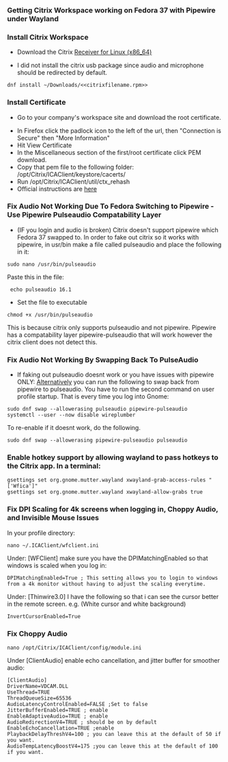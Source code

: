 ### Getting Citrix Workspace working on Fedora 37 with Pipewire under Wayland

### Install Citrix Workspace
*  Download the Citrix [Receiver for Linux (x86_64)](https://www.citrix.com/downloads/citrix-receiver/linux/receiver-for-linux-latest.html)
 - I did not install the citrix usb package since audio and microphone should be redirected by default.

```
dnf install ~/Downloads/<<citrixfilename.rpm>>
```
### Install Certificate

* Go to your company's workspace site and download the root certificate. 
 - In Firefox click the padlock icon to the left of the url, then "Connection is Secure" then "More Information"
 - Hit View Certificate
 - In the Miscellaneous section of the first/root certificate click PEM download.
 - Copy that pem file to the following folder: /opt/Citrix/ICAClient/keystore/cacerts/ 
 - Run /opt/Citrix/ICAClient/util/ctx_rehash 
 - Official instructions are [here](https://support.citrix.com/article/CTX231524/citrix-workspace-app-for-linux-how-to-trust-a-ca-certificate)

### Fix Audio Not Working Due To Fedora Switching to Pipewire - Use Pipewire Pulseaudio Compatability Layer

*  (IF you login and audio is broken) Citrix doesn't support pipewire which Fedora 37 swapped to. In order to fake out citrix so it works with pipewire, in usr/bin make a file called pulseaudio and place the following in it:
```
sudo nano /usr/bin/pulseaudio 
```
Paste this in the file:
```
 echo pulseaudio 16.1
```

* Set the file to executable

```
chmod +x /usr/bin/pulseaudio
```

This is because citrix only supports pulseaudio and not pipewire. Pipewire has a compatability layer pipewire-pulseaudio that will work however the citrix client does not detect this.

### Fix Audio Not Working By Swapping Back To PulseAudio

* If faking out pulseaudio doesnt work or you have issues with pipewire ONLY:
[Alternatively](https://discussion.fedoraproject.org/t/how-do-i-switch-from-pulseaudio-to-pipewire-and-back/78093) you can run the following to swap back from pipewire to pulseaudio. You have to run the second command on user profile startup. That is every time you log into Gnome:
```
sudo dnf swap --allowerasing pulseaudio pipewire-pulseaudio
systemctl --user --now disable wireplumber
```

To re-enable if it doesnt work, do the following. 
```
sudo dnf swap --allowerasing pipewire-pulseaudio pulseaudio
```

### Enable hotkey support by allowing wayland to pass hotkeys to the Citrix app. In a terminal:

```
gsettings set org.gnome.mutter.wayland xwayland-grab-access-rules "['Wfica']"
gsettings set org.gnome.mutter.wayland xwayland-allow-grabs true
```

### Fix DPI Scaling for 4k screens when logging in, Choppy Audio, and Invisible Mouse Issues

In your profile directory:

```
nano ~/.ICAClient/wfclient.ini
```

Under: [WFClient] make sure you have the DPIMatchingEnabled so that windows is scaled when you log in:

```
DPIMatchingEnabled=True ; This setting allows you to login to windows from a 4k monitor without having to adjust the scaling everytime.

```

Under: [Thinwire3.0] I have the following so that i can see the cursor better in the remote screen. e.g. (White cursor and white background)
```
InvertCursorEnabled=True
```


### Fix Choppy Audio

```
nano /opt/Citrix/ICAClient/config/module.ini
```

Under [ClientAudio] enable echo cancellation, and jitter buffer for smoother audio:

```
[ClientAudio]
DriverName=VDCAM.DLL
UseThread=TRUE
ThreadQueueSize=65536
AudioLatencyControlEnabled=FALSE ;Set to false
JitterBufferEnabled=TRUE ; enable
EnableAdaptiveAudio=TRUE ; enable
AudioRedirectionV4=TRUE ; should be on by default
EnableEchoCancellation=TRUE ;enable
PlaybackDelayThreshV4=100 ; you can leave this at the default of 50 if you want.
AudioTempLatencyBoostV4=175 ;you can leave this at the default of 100  if you want.
```
